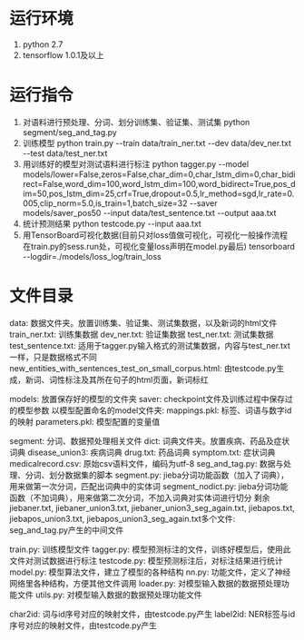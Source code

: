 # 运行环境
1. python 2.7
2. tensorflow 1.0.1及以上

# 运行指令
1. 对语料进行预处理、分词、划分训练集、验证集、测试集
   python segment/seg_and_tag.py
2. 训练模型
   python train.py --train data/train_ner.txt --dev data/dev_ner.txt --test data/test_ner.txt
3. 用训练好的模型对测试语料进行标注
   python tagger.py --model models/lower=False,zeros=False,char_dim=0,char_lstm_dim=0,char_bidirect=False,word_dim=100,word_lstm_dim=100,word_bidirect=True,pos_dim=50,pos_lstm_dim=25,crf=True,dropout=0.5,lr_method=sgd,lr_rate=0.005,clip_norm=5.0,is_train=1,batch_size=32 --saver models/saver_pos50 --input data/test_sentence.txt --output aaa.txt
4. 统计预测结果
   python testcode.py --input aaa.txt
5. 用TensorBoard可视化数据(目前只对loss值做可视化，可视化一般操作流程在train.py的sess.run处，可视化变量loss声明在model.py最后)
   tensorboard --logdir=./models/loss_log/train_loss


# 文件目录
data: 数据文件夹。放置训练集、验证集、测试集数据，以及新词的html文件
	train_ner.txt: 训练集数据
	dev_ner.txt: 验证集数据
	test_ner.txt: 测试集数据
	test_sentence.txt: 适用于tagger.py输入格式的测试集数据，内容与test_ner.txt一样，只是数据格式不同
	new_entities_with_sentences_test_on_small_corpus.html: 由testcode.py生成，新词、词性标注及其所在句子的html页面，新词标红

models: 放置保存好的模型的文件夹
	saver: checkpoint文件及训练过程中保存过的模型参数
	以模型配置命名的model文件夹: 
		mappings.pkl: 标签、词语与数字id的映射
		parameters.pkl: 模型配置的变量值

segment: 分词、数据预处理相关文件
	dict: 词典文件夹。放置疾病、药品及症状词典
		disease_union3: 疾病词典
		drug.txt: 药品词典
		symptom.txt: 症状词典
		medicalrecord.csv: 原始csv语料文件，编码为utf-8
	seg_and_tag.py: 数据与处理、分词、划分数据集的脚本
	segment.py: jieba分词功能函数（加入了词典），用来做第一次分词，匹配出词典中的实体词
	segment_nodict.py: jieba分词功能函数（不加词典），用来做第二次分词，不加入词典对实体词进行切分
	剩余jiebaner.txt, jiebaner_union3.txt, jiebaner_union3_seg_again.txt, jiebapos.txt, jiebapos_union3.txt, jiebapos_union3_seg_again.txt多个文件: seg_and_tag.py产生的中间文件

train.py: 训练模型文件
tagger.py: 模型预测标注的文件，训练好模型后，使用此文件对测试数据进行标注
testcode.py: 模型预测标注后，对标注结果进行统计
model.py: 模型算法文件，建立了模型的各种结构
nn.py: 功能文件，定义了神经网络里各种结构，方便其他文件调用
loader.py: 对模型输入数据的数据预处理功能文件
utils.py: 对模型输入数据的数据预处理功能文件

char2id: 词与id序号对应的映射文件，由testcode.py产生
label2id: NER标签与id序号对应的映射文件，由testcode.py产生









